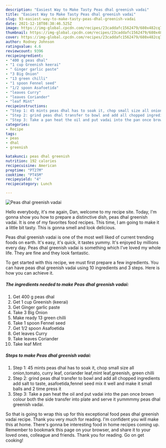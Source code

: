```yaml
---
description: "Easiest Way to Make Tasty Peas dhal greenish vadai"
title: "Easiest Way to Make Tasty Peas dhal greenish vadai"
slug: 93-easiest-way-to-make-tasty-peas-dhal-greenish-vadai
date: 2021-12-18T08:38:46.525Z
image: https://img-global.cpcdn.com/recipes/23caddafc1562479/680x482cq70/peas-dhal-greenish-vadai-recipe-main-photo.jpg
thumbnail: https://img-global.cpcdn.com/recipes/23caddafc1562479/680x482cq70/peas-dhal-greenish-vadai-recipe-main-photo.jpg
cover: https://img-global.cpcdn.com/recipes/23caddafc1562479/680x482cq70/peas-dhal-greenish-vadai-recipe-main-photo.jpg
author: Rodney Johnson
ratingvalue: 4.6
reviewcount: 9396
recipeingredient:
- "400 g peas dhal"
- "1 cup Greenish keerai"
- " Ginger garlic paste"
- "3 Big Onion"
- "13 green chilli"
- "1 spoon Fennel seed"
- "1/2 spoon Asafoetida"
- "leaves Curry"
- "leaves Coriander"
- "leaf Mint"
recipeinstructions:
- "Step 1: 45 mints peas dhal has to soak it, chop small size all onion,tomato, curry leaf, coriander leaf,mint leaf,greenish, green chilli"
- "Step 2: grind peas dhal transfer to bowl and add all chopped ingredients add salt to taste, asafoetida,fennel seed mix it well and make it small balls and 2 time press it"
- "Step 3: Take a pan heat the oil and put vadai into the pan once brown colour both the side transfer into plate and serve it yummmmy peas dhal greenish vadai."
categories:
- Recipe
tags:
- peas
- dhal
- greenish

katakunci: peas dhal greenish 
nutrition: 192 calories
recipecuisine: American
preptime: "PT27M"
cooktime: "PT45M"
recipeyield: "4"
recipecategory: Lunch

---
```



![Peas dhal greenish vadai](https://img-global.cpcdn.com/recipes/23caddafc1562479/680x482cq70/peas-dhal-greenish-vadai-recipe-main-photo.jpg)

Hello everybody, it's me again, Dan, welcome to my recipe site. Today, I'm gonna show you how to prepare a distinctive dish, peas dhal greenish vadai. It is one of my favorites food recipes. This time, I am going to make it a little bit tasty. This is gonna smell and look delicious.

Peas dhal greenish vadai is one of the most well liked of current trending foods on earth. It's easy, it's quick, it tastes yummy. It's enjoyed by millions every day. Peas dhal greenish vadai is something which I've loved my whole life. They are fine and they look fantastic.




To get started with this recipe, we must first prepare a few ingredients. You can have peas dhal greenish vadai using 10 ingredients and 3 steps. Here is how you can achieve it.

<!--inarticleads1-->

##### The ingredients needed to make Peas dhal greenish vadai:

1. Get 400 g peas dhal
1. Get 1 cup Greenish (keerai)
1. Get  Ginger garlic paste
1. Take 3 Big Onion
1. Make ready 13 green chilli
1. Take 1 spoon Fennel seed
1. Get 1/2 spoon Asafoetida
1. Get leaves Curry
1. Take leaves Coriander
1. Take leaf Mint




<!--inarticleads2-->

##### Steps to make Peas dhal greenish vadai:

1. Step 1: 45 mints peas dhal has to soak it, chop small size all onion,tomato, curry leaf, coriander leaf,mint leaf,greenish, green chilli
1. Step 2: grind peas dhal transfer to bowl and add all chopped ingredients add salt to taste, asafoetida,fennel seed mix it well and make it small balls and 2 time press it
1. Step 3: Take a pan heat the oil and put vadai into the pan once brown colour both the side transfer into plate and serve it yummmmy peas dhal greenish vadai.




So that is going to wrap this up for this exceptional food peas dhal greenish vadai recipe. Thank you very much for reading. I'm confident you will make this at home. There's gonna be interesting food in home recipes coming up. Remember to bookmark this page on your browser, and share it to your loved ones, colleague and friends. Thank you for reading. Go on get cooking!
